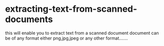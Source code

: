 # extracting-text-from-scanned-documents
this will enable you to extract text from a scanned document document can be of any format either png,jpg,jpeg or any other format.......
